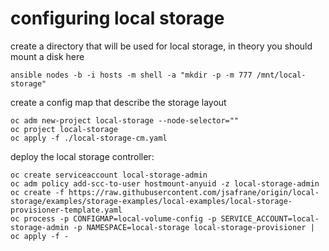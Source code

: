 # configuring local storage

create a directory that will be used for local storage, in theory you should mount a disk here
```
ansible nodes -b -i hosts -m shell -a "mkdir -p -m 777 /mnt/local-storage"
```
create a config map that describe the storage layout
```
oc adm new-project local-storage --node-selector=""
oc project local-storage
oc apply -f ./local-storage-cm.yaml
```
deploy the local storage controller:
```
oc create serviceaccount local-storage-admin
oc adm policy add-scc-to-user hostmount-anyuid -z local-storage-admin
oc create -f https://raw.githubusercontent.com/jsafrane/origin/local-storage/examples/storage-examples/local-examples/local-storage-provisioner-template.yaml
oc process -p CONFIGMAP=local-volume-config -p SERVICE_ACCOUNT=local-storage-admin -p NAMESPACE=local-storage local-storage-provisioner | oc apply -f -
```